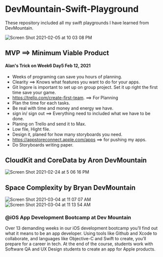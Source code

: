 # DevMountain-Swift-Playground

These repository included all my swift playgrounds I have learned from DevMountain.

![Screen Shot 2021-02-05 at 10 03 08 PM](https://user-images.githubusercontent.com/57606580/107108523-31376480-67fe-11eb-8bbe-05950cbbbffd.png)

## MVP ==> Minimum Viable Product
#### Alan's Trick on Week6 Day5 Feb 12, 2021
- Weeks of programing can save you hours of planning.
- Clearity ==> Knows what features you want to do for your apps.
- Git Ingore is important to set up on group project. Set it up right the first time save your game.
- https://trello.com/create-first-team. ==> For Planning
- Plan the time for each tasks.
- Be real with time and money and energy we have.
- sign in/ sign out ==> Everything need to included what we have to be done.
- Planing on Trello and send it to Max.
- Low file, Hight file. 
- Design it, planed for how many storyboards you need.
- https://appstoreconnect.apple.com/apps ==> for pushing my apps.
- Do Storyboards writing paper.

## CloudKit and CoreData by Aron DevMountain
![Screen Shot 2021-02-24 at 5 06 16 PM](https://user-images.githubusercontent.com/57606580/109204988-a0ec9f80-776b-11eb-9e95-133dc326fd10.png)

## Space Complexity by Bryan DevMountain
![Screen Shot 2021-03-04 at 11 07 07 AM](https://user-images.githubusercontent.com/57606580/110006502-5de87a00-7cdf-11eb-84fd-9fb54b671fa3.png)
![Screen Shot 2021-03-04 at 11 13 54 AM](https://user-images.githubusercontent.com/57606580/110006505-5f19a700-7cdf-11eb-8cc2-81f5baa2c2ff.png)


### @iOS App Development Bootcamp at Dev Mountain
Over 13 demanding weeks in our iOS development bootcamp you’ll find out what it means to be an app developer. Using tools like Github and Xcode to collaborate, and languages like Objective-C and Swift to create, you’ll prepare for a career in tech. At the end of the course, students work with Software QA and UX Design students to create an app for Apple products.
